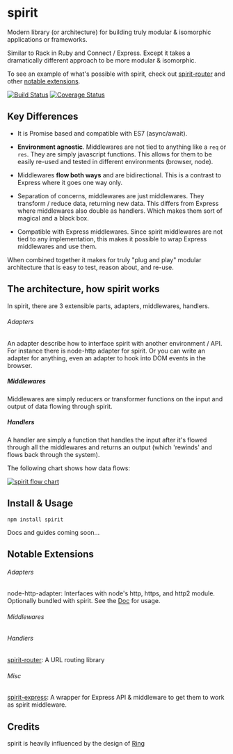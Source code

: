 # spirit
Modern library (or architecture) for building truly modular & isomorphic applications or frameworks.

Similar to Rack in Ruby and Connect / Express. Except it takes a dramatically different approach to be more modular & isomorphic.

To see an example of what's possible with spirit, check out [spirit-router](https://github.com/spirit-js/spirit-router) and other [notable extensions](#notable-extensions).

[![Build Status](https://travis-ci.org/spirit-js/spirit.svg?branch=master)](https://travis-ci.org/spirit-js/spirit)
[![Coverage Status](https://coveralls.io/repos/github/spirit-js/spirit/badge.svg?branch=master)](https://coveralls.io/github/spirit-js/spirit?branch=master)

## Key Differences
- It is Promise based and compatible with ES7 (async/await).

- __Environment agnostic__. Middlewares are not tied to anything like a `req` or `res`. They are simply javascript functions. This allows for them to be easily re-used and tested in different environments (browser, node).

- Middlewares __flow both ways__ and are bidirectional. This is a contrast to Express where it goes one way only.

- Separation of concerns, middlewares are just middlewares. They transform / reduce data, returning new data. This differs from Express where middlewares also double as handlers. Which makes them sort of magical and a black box.

- Compatible with Express middlewares. Since spirit middlewares are not tied to any implementation, this makes it possible to wrap Express middlewares and use them.

When combined together it makes for truly "plug and play" modular architecture that is easy to test, reason about, and re-use.

## The architecture, how spirit works
In spirit, there are 3 extensible parts, adapters, middlewares, handlers.

###### Adapters
An adapter describe how to interface spirit with another environment / API. For instance there is node-http adapter for spirit. Or you can write an adapter for anything, even an adapter to hook into DOM events in the browser.

##### Middlewares
Middlewares are simply reducers or transformer functions on the input and output of data flowing through spirit.

##### Handlers
A handler are simply a function that handles the input after it's flowed through all the middlewares and returns an output (which 'rewinds' and flows back through the system).

The following chart shows how data flows:

[![spirit flow chart](https://raw.githubusercontent.com/spirit-js/spirit/master/docs/flow-chart.png)](https://github.com/spirit-js/spirit)

## Install & Usage
`npm install spirit`

Docs and guides coming soon...

## Notable Extensions
###### Adapters
node-http-adapter: Interfaces with node's http, https, and http2 module. Optionally bundled with spirit. See the [Doc]() for usage.

###### Middlewares

###### Handlers
[spirit-router](https://github.com/spirit-js/spirit-router):
A URL routing library

###### Misc
[spirit-express](https://github.com/spirit-js/spirit-express):
A wrapper for Express API & middleware to get them to work as spirit middleware.

## Credits
spirit is heavily influenced by the design of [Ring](https://github.com/ring-clojure/ring)
